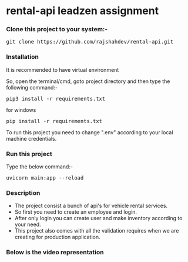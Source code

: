 # rental-api leadzen assignment

### Clone this project to your system:-
<pre>git clone https://github.com/rajshahdev/rental-api.git</pre>

### Installation
It is recommended to have virtual environment 


So, open the terminal/cmd, goto project directory and then type the following command:-
<pre>
pip3 install -r requirements.txt
</pre>

for windows

<pre>
pip install -r requirements.txt
</pre>

To run this project you need to change ".env" according to your local machine credentials.

### Run this project
Type the below command:-
<pre>uvicorn main:app --reload</pre>

### Description
* The project consist a bunch of api's for vehicle rental services.                                                            
* So first you need to create an employee and login.                                                                                               
* After only login you can create user and make inventory according to your need.                                                             
* This project also comes with all the validation requires when we are creating for production application.                                          

### Below is the video representation

